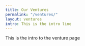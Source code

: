```yaml
---
title: Our Ventures
permalink: "/ventures/"
layout: ventures
intro: This is the intro line
---
```


This is the intro to the venture page
